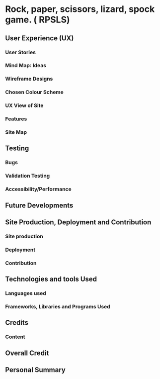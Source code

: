 # Rock, paper, scissors, lizard, spock game. ( RPSLS)


## User Experience (UX)
### User Stories

### Mind Map: Ideas

### Wireframe Designs


### Chosen Colour Scheme

### UX View of Site

### Features

### Site Map

## Testing

### Bugs

### Validation Testing

### Accessibility/Performance

## Future Developments

## Site Production, Deployment and Contribution

### Site production

### Deployment

### Contribution

## Technologies and tools Used
### Languages used


### Frameworks, Libraries and Programs Used


## Credits
### Content

## Overall Credit

## Personal Summary

